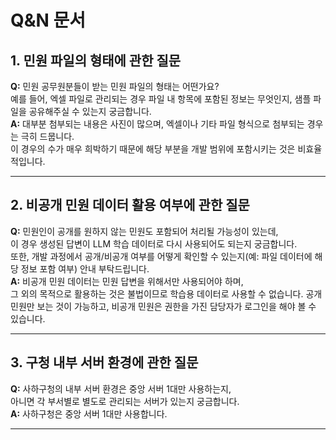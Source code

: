 
# Q&N 문서

## 1. 민원 파일의 형태에 관한 질문
**Q:** 민원 공무원분들이 받는 민원 파일의 형태는 어떤가요?  
예를 들어, 엑셀 파일로 관리되는 경우 파일 내 항목에 포함된 정보는 무엇인지, 샘플 파일을 공유해주실 수 있는지 궁금합니다.  
**A:** 대부분 첨부되는 내용은 사진이 많으며, 엑셀이나 기타 파일 형식으로 첨부되는 경우는 극히 드뭅니다.  
이 경우의 수가 매우 희박하기 때문에 해당 부분을 개발 범위에 포함시키는 것은 비효율적입니다.

---

## 2. 비공개 민원 데이터 활용 여부에 관한 질문
**Q:** 민원인이 공개를 원하지 않는 민원도 포함되어 처리될 가능성이 있는데,  
이 경우 생성된 답변이 LLM 학습 데이터로 다시 사용되어도 되는지 궁금합니다.  
또한, 개발 과정에서 공개/비공개 여부를 어떻게 확인할 수 있는지(예: 파일 데이터에 해당 정보 포함 여부) 안내 부탁드립니다.  
**A:** 비공개 민원 데이터는 민원 답변을 위해서만 사용되어야 하며,  
그 외의 목적으로 활용하는 것은 불법이므로 학습용 데이터로 사용할 수 없습니다.
공개 민원만 보는 것이 가능하고, 비공개 민원은 권한을 가진 담당자가 로그인을 해야 볼 수 있습니다.

---

## 3. 구청 내부 서버 환경에 관한 질문
**Q:** 사하구청의 내부 서버 환경은 중앙 서버 1대만 사용하는지,  
아니면 각 부서별로 별도로 관리되는 서버가 있는지 궁금합니다.  
**A:** 사하구청은 중앙 서버 1대만 사용합니다.

---